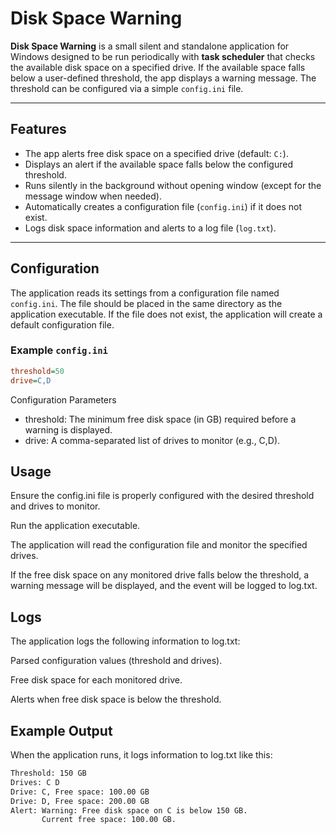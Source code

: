 # Disk Space Warning

**Disk Space Warning** is a small silent and standalone application for Windows designed to be run periodically with **task scheduler** that checks the available disk space on a specified drive. If the available space falls below a user-defined threshold, the app displays a warning message. The threshold can be configured via a simple `config.ini` file.

---

## Features

- The app alerts free disk space on a specified drive (default: `C:`).
- Displays an alert if the available space falls below the configured threshold.
- Runs silently in the background without opening window (except for the message window when needed).
- Automatically creates a configuration file (`config.ini`) if it does not exist.
- Logs disk space information and alerts to a log file (`log.txt`).

---

## Configuration

The application reads its settings from a configuration file named `config.ini`. The file should be placed in the same directory as the application executable. If the file does not exist, the application will create a default configuration file.

### Example `config.ini`

```ini
threshold=50
drive=C,D
```

Configuration Parameters

- threshold: The minimum free disk space (in GB) required before a warning is displayed.
- drive: A comma-separated list of drives to monitor (e.g., C,D).

## Usage

Ensure the config.ini file is properly configured with the desired threshold and drives to monitor.

Run the application executable.

The application will read the configuration file and monitor the specified drives.

If the free disk space on any monitored drive falls below the threshold, a warning message will be displayed, and the event will be logged to log.txt.

## Logs

The application logs the following information to log.txt:

Parsed configuration values (threshold and drives).

Free disk space for each monitored drive.

Alerts when free disk space is below the threshold.

## Example Output

When the application runs, it logs information to log.txt like this:

```txt file
Threshold: 150 GB
Drives: C D
Drive: C, Free space: 100.00 GB
Drive: D, Free space: 200.00 GB
Alert: Warning: Free disk space on C is below 150 GB.
       Current free space: 100.00 GB.
```